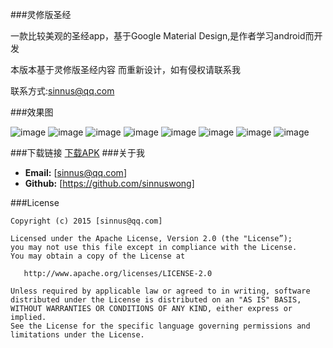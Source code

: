 ###灵修版圣经

一款比较美观的圣经app，基于Google Material Design,是作者学习android而开发

本版本基于灵修版圣经内容 而重新设计，如有侵权请联系我

联系方式:sinnus@qq.com

###效果图

![image](https://github.com/sinnuswong/Bible/blob/master/screenshots/1.jpg)
![image](https://github.com/sinnuswong/Bible/blob/master/screenshots/2.jpg)
![image](https://github.com/sinnuswong/Bible/blob/master/screenshots/3.jpg)
![image](https://github.com/sinnuswong/Bible/blob/master/screenshots/4.jpg)
![image](https://github.com/sinnuswong/Bible/blob/master/screenshots/5.jpg)
![image](https://github.com/sinnuswong/Bible/blob/master/screenshots/6.jpg)
![image](https://github.com/sinnuswong/Bible/blob/master/screenshots/7.jpg)
![image](https://github.com/sinnuswong/Bible/blob/master/screenshots/8.jpg)

###下载链接
[下载APK](https://github.com/sinnuswong/Bible/blob/master/app/build/outputs/apk/app-debug.apk)
###关于我

* **Email:** [sinnus@qq.com]
* **Github:** [https://github.com/sinnuswong]

###License
```
Copyright (c) 2015 [sinnus@qq.com]

Licensed under the Apache License, Version 2.0 (the "License”);
you may not use this file except in compliance with the License.
You may obtain a copy of the License at
   
   http://www.apache.org/licenses/LICENSE-2.0

Unless required by applicable law or agreed to in writing, software
distributed under the License is distributed on an "AS IS" BASIS,
WITHOUT WARRANTIES OR CONDITIONS OF ANY KIND, either express or implied.
See the License for the specific language governing permissions and
limitations under the License.
```
